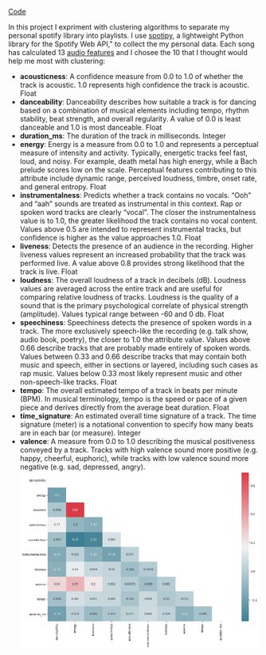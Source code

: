 [Code](https://github.com/John3Baskerville/SpotifyClustering/tree/main/Juypter%20Notebooks)

In this project I expriment with clustering algorithms to separate my personal spotify library into playlists. I use [spotipy](https://spotipy.readthedocs.io/en/2.18.0/), a lightweight Python library for the Spotify Web API," to collect the my personal data. Each song has calculated 13 [audio features](https://developer.spotify.com/discover/) and I chosee the 10 that I thought would help me most with clustering:
- **acousticness**: A confidence measure from 0.0 to 1.0 of whether the track is acoustic. 1.0 represents high confidence the track is acoustic.	Float
- **danceability**: Danceability describes how suitable a track is for dancing based on a combination of musical elements including tempo, rhythm stability, beat strength, and overall regularity. A value of 0.0 is least danceable and 1.0 is most danceable.	Float
- **duration_ms**: The duration of the track in milliseconds.	Integer
- **energy**: Energy is a measure from 0.0 to 1.0 and represents a perceptual measure of intensity and activity. Typically, energetic tracks feel fast, loud, and noisy. For example, death metal has high energy, while a Bach prelude scores low on the scale. Perceptual features contributing to this attribute include dynamic range, perceived loudness, timbre, onset rate, and general entropy.	Float
- **instrumentalness**: Predicts whether a track contains no vocals. “Ooh” and “aah” sounds are treated as instrumental in this context. Rap or spoken word tracks are clearly “vocal”. The closer the instrumentalness value is to 1.0, the greater likelihood the track contains no vocal content. Values above 0.5 are intended to represent instrumental tracks, but confidence is higher as the value approaches 1.0.	Float
- **liveness**: Detects the presence of an audience in the recording. Higher liveness values represent an increased probability that the track was performed live. A value above 0.8 provides strong likelihood that the track is live.	Float
- **loudness**: The overall loudness of a track in decibels (dB). Loudness values are averaged across the entire track and are useful for comparing relative loudness of tracks. Loudness is the quality of a sound that is the primary psychological correlate of physical strength (amplitude). Values typical range between -60 and 0 db.	Float
- **speechiness**: Speechiness detects the presence of spoken words in a track. The more exclusively speech-like the recording (e.g. talk show, audio book, poetry), the closer to 1.0 the attribute value. Values above 0.66 describe tracks that are probably made entirely of spoken words. Values between 0.33 and 0.66 describe tracks that may contain both music and speech, either in sections or layered, including such cases as rap music. Values below 0.33 most likely represent music and other non-speech-like tracks.	Float
- **tempo**: The overall estimated tempo of a track in beats per minute (BPM). In musical terminology, tempo is the speed or pace of a given piece and derives directly from the average beat duration.	Float
- **time_signature**: An estimated overall time signature of a track. The time signature (meter) is a notational convention to specify how many beats are in each bar (or measure).	Integer
- **valence**: A measure from 0.0 to 1.0 describing the musical positiveness conveyed by a track. Tracks with high valence sound more positive (e.g. happy, cheerful, euphoric), while tracks with low valence sound more negative (e.g. sad, depressed, angry).
![heatmap](https://github.com/John3Baskerville/SpotifyClustering/blob/main/Juypter%20Notebooks/projectImages/snsHeatmap.png)
